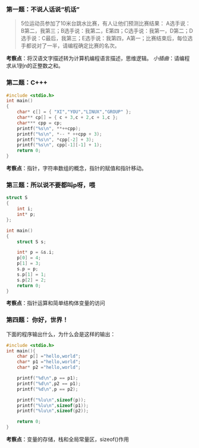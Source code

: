 ### 第一题：不说人话说“机话”

> 5位运动员参加了10米台跳水比赛，有人让他们预测比赛结果：
> A选手说：B第二，我第三；B选手说：我第二，E第四；C选手说：我第一，D第二；D选手说：C最后，我第三；E选手说：我第四，A第一；比赛结束后，每位选手都说对了一半，请编程确定比赛的名次。

**考察点**：将汉语文字描述转为计算机编程语言描述，思维逻辑。
*小插曲*：请编程求从1到n的正整数之和。

### 第二题：C+++

```c
#include <stdio.h>
int main()
{
    char* c[] = { "XI","YOU","LINUX","GROUP" };
    char** cp[] = { c + 3,c + 2,c + 1,c };
    char*** cpp = cp;
    printf("%s\n", **++cpp);   
    printf("%s\n", *-- * ++cpp + 3);    
    printf("%s\n", *cpp[-2] + 3);   
    printf("%s\n", cpp[-1][-1] + 1);  
    return 0;
}
```

**考察点**：指针，字符串数组的概念，指针的赋值和指针移动。

### 第三题：所以说不要都叫p呀，喂

```c
struct S
{
    int i;
    int* p;
};

int main()
{
    struct S s;

    int* p = &s.i;
    p[0] = 4;
    p[1] = 3;
    s.p = p;
    s.p[1] = 1;
    s.p[2] = 2;
    return 0;
}
```

**考察点**：指针运算和简单结构体变量的访问

### 第四题： 你好，世界！

下面的程序输出什么，为什么会是这样的输出：

```c
#include <stdio.h>
int main(){
    char p[] ="hello,world";
    char* p1 ="hello,world";
    char* p2 ="hello,world";

    printf("%d\n",p == p1);
    printf("%d\n",p2 == p1);
    printf("%d\n",p == p2);

    printf("%lu\n",sizeof(p));
    printf("%lu\n",sizeof(p1));
    printf("%lu\n",sizeof(p2));

    return 0;
}
```

**考察点**：变量的存储，栈和全局常量区，sizeof()作用